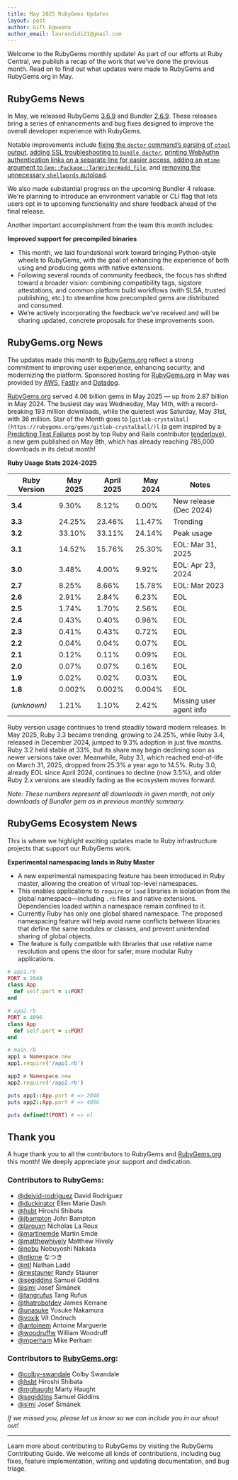 ```yaml
---
title: May 2025 RubyGems Updates
layout: post
author: Gift Egwuenu
author_email: laurandidi21@gmail.com
---
```


Welcome to the RubyGems monthly update! As part of our efforts at Ruby Central, we publish a recap of the work that we’ve done the previous month. Read on to find out what updates were made to RubyGems and RubyGems.org in May. 

## RubyGems News

In May, we released RubyGems [3.6.9](https://github.com/rubygems/rubygems/blob/master/CHANGELOG.md#369--2025-05-13) and Bundler [2.6.9](https://github.com/rubygems/rubygems/blob/master/bundler/CHANGELOG.md#269-may-13-2025). These releases bring a series of enhancements and bug fixes designed to improve the overall developer experience with RubyGems.

Notable improvements include [fixing the `doctor` command’s parsing of `otool` output](https://github.com/rubygems/rubygems/pull/8665), [adding SSL troubleshooting to `bundle doctor`](https://github.com/rubygems/rubygems/pull/8624), [printing WebAuthn authentication links on a separate line for easier access](https://github.com/rubygems/rubygems/pull/8663), [adding an `mtime` argument to `Gem::Package::TarWriter#add_file`](https://github.com/rubygems/rubygems/pull/8673), and [removing the unnecessary `shellwords` autoload](https://github.com/rubygems/rubygems/pull/8644).

We also made substantial progress on the upcoming Bundler 4 release. We're planning to introduce an environment variable or CLI flag that lets users opt in to upcoming functionality and share feedback ahead of the final release.

Another important accomplishment from the team this month includes:

**Improved support for precompiled binaries**

- This month, we laid foundational work toward bringing Python-style wheels to RubyGems, with the goal of enhancing the experience of both using and producing gems with native extensions.
- Following several rounds of community feedback, the focus has shifted toward a broader vision: combining compatibility tags, sigstore attestations, and common platform build workflows (with SLSA, trusted publishing, etc.) to streamline how precompiled gems are distributed and consumed.
- We’re actively incorporating the feedback we've received and will be sharing updated, concrete proposals for these improvements soon.
  
## RubyGems.org News
The updates made this month to [RubyGems.org](http://rubygems.org/) reflect a strong commitment to improving user experience, enhancing security, and modernizing the platform. Sponsored hosting for [RubyGems.org](http://rubygems.org/) in May was provided by [AWS](https://aws.amazon.com/?ref=rubycentral.org), [Fastly](https://www.fastly.com/?ref=rubycentral.org) and [Datadog](https://www.datadoghq.com/?ref=rubycentral.org).

[RubyGems.org](http://rubygems.org/) served 4.06 billion gems in May 2025 — up from 2.87 billion in May 2024. The busiest day was Wednesday, May 14th, with a record-breaking 193 million downloads, while the quietest was Saturday, May 31st, with 36 million.  Star of the Month goes to [`gitlab-crystalbal](https://rubygems.org/gems/gitlab-crystalball/)l` (a gem inspired by a [Predicting Test Failures](https://tenderlovemaking.com/2015/02/13/predicting-test-failues.html#) post by top Ruby and Rails contributor [tenderlove](https://rubygems.org/profiles/tenderlove)), a new gem published on May 8th, which has already reaching 785,000 downloads in its debut month!

**Ruby Usage Stats 2024-2025**

| Ruby Version | May 2025 | April 2025 | May 2024 | Notes                   |
| ------------ | -------- | ---------- | -------- | ----------------------- |
| **3.4**      | 9.30%    | 8.12%      | 0.00%    | New release (Dec 2024)  |
| **3.3**      | 24.25%   | 23.46%     | 11.47%   | Trending                |
| **3.2**      | 33.10%   | 33.11%     | 24.14%   | Peak usage              |
| **3.1**      | 14.52%   | 15.76%     | 25.30%   | EOL: Mar 31, 2025       |
| **3.0**      | 3.48%    | 4.00%      | 9.92%    | EOL: Apr 23, 2024       |
| **2.7**      | 8.25%    | 8.66%      | 15.78%   | EOL: Mar 2023           |
| **2.6**      | 2.91%    | 2.84%      | 6.23%    | EOL                     |
| **2.5**      | 1.74%    | 1.70%      | 2.56%    | EOL                     |
| **2.4**      | 0.43%    | 0.40%      | 0.98%    | EOL                     |
| **2.3**      | 0.41%    | 0.43%      | 0.72%    | EOL                     |
| **2.2**      | 0.04%    | 0.04%      | 0.07%    | EOL                     |
| **2.1**      | 0.12%    | 0.11%      | 0.09%    | EOL                     |
| **2.0**      | 0.07%    | 0.07%      | 0.16%    | EOL                     |
| **1.9**      | 0.02%    | 0.02%      | 0.03%    | EOL                     |
| **1.8**      | 0.002%   | 0.002%     | 0.004%   | EOL                     |
| *(unknown)*  | 1.21%    | 1.10%      | 2.42%    | Missing user agent info |

Ruby version usage continues to trend steadily toward modern releases. In May 2025, Ruby 3.3 became trending, growing to 24.25%, while Ruby 3.4, released in December 2024, jumped to 9.3% adoption in just five months. Ruby 3.2 held stable at 33%, but its share may begin declining soon as newer versions take over. Meanwhile, Ruby 3.1, which reached end-of-life on March 31, 2025, dropped from 25.3% a year ago to 14.5%. Ruby 3.0, already EOL since April 2024, continues to decline (now 3.5%), and older Ruby 2.x versions are steadily fading as the ecosystem moves forward.

*Note: These numbers represent all downloads in given month, not only downloads of Bundler gem as in previous monthly summary.*

## RubyGems Ecosystem News

This is where we highlight exciting updates made to Ruby infrastructure projects that support our RubyGems work.

**Experimental namespacing lands in Ruby Master**

- A new experimental namespacing feature has been introduced in Ruby master, allowing the creation of virtual top-level namespaces.
- This enables applications to `require` or `load` libraries in isolation from the global namespace—including `.rb` files and native extensions. Dependencies loaded within a namespace remain confined to it.
- Currently Ruby has only one global shared namespace. The proposed namespacing feature will help avoid name conflicts between libraries that define the same modules or classes, and prevent unintended sharing of global objects.
- The feature is fully compatible with libraries that use relative name resolution and opens the door for safer, more modular Ruby applications.

```ruby
# app1.rb
PORT = 2048
class App
  def self.port = ::PORT
end
```

```ruby
# app2.rb
PORT = 4096
class App
  def self.port = ::PORT
end
```

```ruby
# main.rb
app1 = Namespace.new
app1.require('/app1.rb')

app2 = Namespace.new
app2.require('/app2.rb')

puts app1::App.port # => 2048
puts app2::App.port # => 4096

puts defined?(PORT) # => nl
```

## Thank you

A huge thank you to all the contributors to RubyGems and [RubyGems.org](http://rubygems.org/) this month! We deeply appreciate your support and dedication.

### Contributors to RubyGems:

- [@deivid-rodriguez](https://github.com/deivid-rodriguez) David Rodríguez
- [@duckinator](https://github.com/duckinator) Ellen Marie Dash
- [@hsbt](https://github.com/hsbt) Hiroshi Shibata
- [@jbampton](https://github.com/jbampton) John Bampton
- [@larouxn](https://github.com/larouxn) Nicholas La Roux
- [@martinemde](https://github.com/martinemde) Martin Emde
- [@matthewhively](https://github.com/matthewhively) Matthew Hively
- [@nobu](https://github.com/nobu) Nobuyoshi Nakada
- [@ntkme](https://github.com/ntkme) なつき
- [@ntl](https://github.com/ntl) Nathan Ladd
- [@rwstauner](https://github.com/rwstauner) Randy Stauner
- [@segiddins](https://github.com/segiddins) Samuel Giddins
- [@simi](https://github.com/simi) Josef Šimánek
- [@tangrufus](https://github.com/tangrufus) Tang Rufus
- [@thatrobotdev](https://github.com/thatrobotdev) James Kerrane
- [@unasuke](https://github.com/unasuke) Yusuke Nakamura
- [@voxik](https://github.com/voxik) Vít Ondruch
- [@antoinem](https://github.com/antoinem) Antoine Marguerie
- [@woodruffw](https://github.com/woodruffw) William Woodruff
- [@mperham](https://github.com/mperham) Mike Perham

### Contributors to [RubyGems.org](http://rubygems.org/):

- [@colby-swandale](https://github.com/colby-swandale) Colby Swandale
- [@hsbt](https://github.com/hsbt) Hiroshi Shibata
- [@mghaught](https://github.com/mghaught) Marty Haught
- [@segiddins](https://github.com/segiddins) Samuel Giddins
- [@simi](https://github.com/simi) Josef Šimánek

*If we missed you, please let us know so we can include you in our shout out!*

---
Learn more about contributing to RubyGems by visiting the RubyGems Contributing Guide. We welcome all kinds of contributions, including bug fixes, feature implementation, writing and updating documentation, and bug triage.
